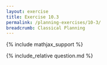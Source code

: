 ```yaml
---
layout: exercise
title: Exercise 10.3
permalink: /planning-exercises/10-3/
breadcrumb: Classical Planning
---
```


{% include mathjax_support %}

<div><i class="arrow-up" data-chapter="planning-exercises" data-exercise="ex_3" data-rating="0"></i></div>
{% include_relative question.md %}
